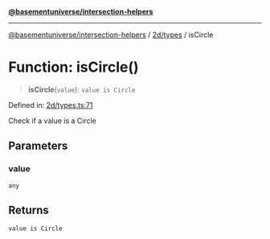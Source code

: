[**@basementuniverse/intersection-helpers**](../../../README.md)

***

[@basementuniverse/intersection-helpers](../../../README.md) / [2d/types](../README.md) / isCircle

# Function: isCircle()

> **isCircle**(`value`): `value is Circle`

Defined in: [2d/types.ts:71](https://github.com/basementuniverse/intersection-helpers/blob/ce8bdda9fbd616d6a406e87a4824e91fffc01d0e/src/2d/types.ts#L71)

Check if a value is a Circle

## Parameters

### value

`any`

## Returns

`value is Circle`
